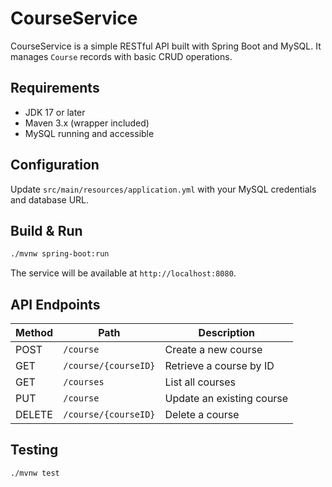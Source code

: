 # CourseService

CourseService is a simple RESTful API built with Spring Boot and MySQL. It manages `Course` records with basic CRUD operations.

## Requirements
- JDK 17 or later
- Maven 3.x (wrapper included)
- MySQL running and accessible

## Configuration
Update `src/main/resources/application.yml` with your MySQL credentials and database URL.

## Build & Run
```bash
./mvnw spring-boot:run
```
The service will be available at `http://localhost:8080`.

## API Endpoints
| Method | Path | Description |
| ------ | ---- | ----------- |
| POST | `/course` | Create a new course |
| GET | `/course/{courseID}` | Retrieve a course by ID |
| GET | `/courses` | List all courses |
| PUT | `/course` | Update an existing course |
| DELETE | `/course/{courseID}` | Delete a course |

## Testing
```bash
./mvnw test
```

